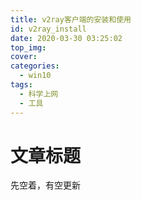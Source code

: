 ```yaml
---
title: v2ray客户端的安装和使用
id: v2ray_install
date: 2020-03-30 03:25:02
top_img:
cover:
categories:
  - win10
tags:
  - 科学上网
  - 工具
---
```


# 文章标题

先空着，有空更新
